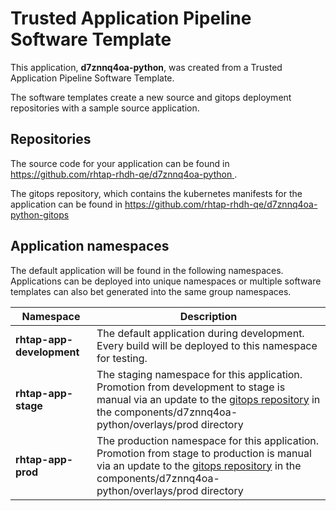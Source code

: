 # Trusted Application Pipeline Software Template

This application, **d7znnq4oa-python**, was created from a Trusted Application Pipeline Software Template.

The software templates create a new source and gitops deployment repositories with a sample source application. 

## Repositories

The source code for your application can be found in [https://github.com/rhtap-rhdh-qe/d7znnq4oa-python ](https://github.com/rhtap-rhdh-qe/d7znnq4oa-python ).
 
The gitops repository, which contains the kubernetes manifests for the application can be found in 
[https://github.com/rhtap-rhdh-qe/d7znnq4oa-python-gitops ](https://github.com/rhtap-rhdh-qe/d7znnq4oa-python-gitops ) 

## Application namespaces 

The default application will be found in the following namespaces. Applications can be deployed into unique namespaces or multiple software templates can also bet generated into the same group namespaces.  

|  Namespace   |  Description   |  
| -------- | -------- |   
| **rhtap-app-development** | The default application during development. Every build will be deployed to this namespace for testing. | 
| **rhtap-app-stage** | The staging namespace for this application. Promotion from development to stage is manual via an update to the [gitops repository](https://github.com/rhtap-rhdh-qe/d7znnq4oa-python-gitops ) in the components/d7znnq4oa-python/overlays/prod directory |  
| **rhtap-app-prod** | The production namespace for this application. Promotion from stage to production is manual via an update to the [gitops repository](https://github.com/rhtap-rhdh-qe/d7znnq4oa-python-gitops ) in the components/d7znnq4oa-python/overlays/prod directory | 